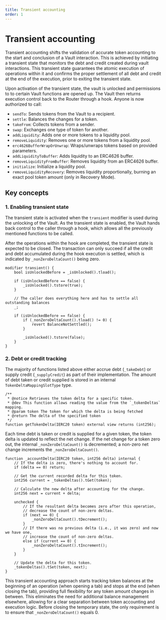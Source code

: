 ```yaml
---
title: Transient accounting
order: 1
---
```


# Transient accounting

Transient accounting shifts the validation of accurate token accounting to the start and conclusion of a Vault interaction. This is achieved by initiating a transient state that monitors the debt and credit created during vault interactions. This transient state guarantees the atomic execution of operations within it and confirms the proper settlement of all debt and credit at the end of the execution, prior to exiting the transient state.

Upon activation of the transient state, the vault is unlocked and permissions to to certain Vault functions are opened up. The Vault then returns execution control back to the Router through a hook. Anyone is now authorized to call:

- `sendTo`: Sends tokens from the Vault to a recipient.
- `settle`: Balances the changes for a token.
- `takeFrom`: Collects tokens from a sender.
- `swap`: Exchanges one type of token for another.
- `addLiquidity`: Adds one or more tokens to a liquidity pool.
- `removeLiquidity`: Removes one or more tokens from a liquidity pool.
- `erc4626BufferWrapOrUnwrap`: Wraps/unwraps tokens based on provided parameters.
- `addLiquidityToBuffer`: Adds liquidity to an ERC4626 buffer.
- `removeLiquidityFromBuffer`: Removes liquidity from an ERC4626 buffer.
- `initialize`: Initialize a liquidity pool.
- `removeLiquidityRecovery`: Removes liquidity proportionally, burning an exact pool token amount (only in Recovery Mode).

## Key concepts

### 1. Enabling transient state
The transient state is activated when the `transient` modifier is used during the unlocking of the Vault. As the transient state is enabled, the Vault hands back control to the caller through a hook, which allows all the previously mentioned functions to be called. 

After the operations within the hook are completed, the transient state is expected to be closed. The transaction can only succeed if all the credit and debt accumulated during the hook execution is settled, which is indicated by `_nonZeroDeltaCount()` being zero.

```solidity
modifier transient() {
    bool isUnlockedBefore = _isUnlocked().tload();

    if (isUnlockedBefore == false) {
        _isUnlocked().tstore(true);
    }

    // The caller does everything here and has to settle all outstanding balances
    _;

    if (isUnlockedBefore == false) {
        if (_nonZeroDeltaCount().tload() != 0) {
            revert BalanceNotSettled();
        }

        _isUnlocked().tstore(false);
    }
}
```

### 2. Debt or credit tracking

The majority of functions listed above either accrue debt (`_takeDebt`) or supply credit (`_supplyCredit`) as part of their implementation. The amount of debt taken or credit supplied is stored in an internal `TokenDeltaMappingSlotType` type. 

```solidity
/**
 * @notice Retrieves the token delta for a specific token.
 * @dev This function allows reading the value from the `_tokenDeltas` mapping.
 * @param token The token for which the delta is being fetched
 * @return The delta of the specified token
 */
function getTokenDelta(IERC20 token) external view returns (int256);
```

Each time debt is taken or credit is supplied for a given token, the token delta is updated to reflect the net change. If the net change for a token zero out, the internal `_nonZeroDeltaCount()` is decremented; a non-zero net change increments the `_nonZeroDeltaCount()`. 

```solidity
function _accountDelta(IERC20 token, int256 delta) internal {
    // If the delta is zero, there's nothing to account for.
    if (delta == 0) return;

    // Get the current recorded delta for this token.
    int256 current = _tokenDeltas().tGet(token);

    // Calculate the new delta after accounting for the change.
    int256 next = current + delta;

    unchecked {
        // If the resultant delta becomes zero after this operation,
        // decrease the count of non-zero deltas.
        if (next == 0) {
            _nonZeroDeltaCount().tDecrement();
        }
        // If there was no previous delta (i.e., it was zero) and now we have one,
        // increase the count of non-zero deltas.
        else if (current == 0) {
            _nonZeroDeltaCount().tIncrement();
        }
    }

    // Update the delta for this token.
    _tokenDeltas().tSet(token, next);
}
```
This transient accounting approach starts tracking token balances at the beginning of an operation (when opening a tab) and stops at the end (when closing the tab), providing full flexibility for any token amount changes in between. This eliminates the need for additional balance management elsewhere, allowing for a clear separation between token accounting and execution logic. Before closing the temporary state, the only requirement is to ensure that `_nonZeroDeltaCount()` equals 0.